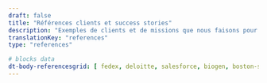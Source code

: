 ```yaml
---
draft: false
title: "Références clients et success stories"
description: "Exemples de clients et de missions que nous faisons pour eux."
translationKey: "references"
type: "references"

# blocks data
dt-body-referencesgrid: [ fedex, deloitte, salesforce, biogen, boston-scientific, google, disney, wbg, ashoka, lacoste, business-france, safran, colombus-consulting, edf, loreal, pierre-fabre, insead, em-lyon ]
---
```

